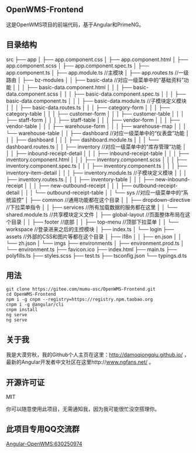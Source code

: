 ## OpenWMS-Frontend

这是OpenWMS项目的前端代码，基于Angular和PrimeNG。

## 目录结构

src
├── app
│   ├── app.component.css
│   ├── app.component.html
│   ├── app.component.scss
│   ├── app.component.spec.ts
│   ├── app.component.ts
│   ├── app.module.ts                       //主模块
│   ├── app.routes.ts                       //一级路由
│   ├── bz-modules
│   │   ├── basic-data                      //对应一级菜单中的“基础资料”功能
│   │   │   ├── basic-data.component.html
│   │   │   ├── basic-data.component.scss
│   │   │   ├── basic-data.component.spec.ts
│   │   │   ├── basic-data.component.ts
│   │   │   ├── basic-data.module.ts        //子模块定义模块
│   │   │   ├── basic-data.routes.ts
│   │   │   ├── category-form
│   │   │   ├── category-table
│   │   │   ├── customer-form
│   │   │   ├── customer-table
│   │   │   ├── staff-form
│   │   │   ├── staff-table
│   │   │   ├── vendor-form
│   │   │   ├── vendor-table
│   │   │   ├── warehouse-form
│   │   │   ├── warehouse-map
│   │   │   └── warehouse-table
│   │   ├── dashboard                       //对应一级菜单中的“仪表盘”功能
│   │   │   ├── dashboard
│   │   │   ├── dashboard.module.ts
│   │   │   └── dashboard.routes.ts
│   │   ├── inventory                       //对应一级菜单中的“库存管理”功能
│   │   │   ├── inbound-receipt-detail
│   │   │   ├── inbound-receipt-table
│   │   │   ├── inventory.component.html
│   │   │   ├── inventory.component.scss
│   │   │   ├── inventory.component.spec.ts
│   │   │   ├── inventory.component.ts
│   │   │   ├── inventory-item-detail
│   │   │   ├── inventory.module.ts         //子模块定义模块
│   │   │   ├── inventory.routes.ts
│   │   │   ├── inventory-table
│   │   │   ├── new-inbound-receipt
│   │   │   ├── new-outbound-receipt
│   │   │   ├── outbound-receipt-detail
│   │   │   └── outbound-receipt-table
│   │   └── sys                 //对应一级菜单中的“系统监控”
│   ├── common                  //通用功能都在这个目录
│   │   ├── dropdown-directive  //下拉菜单指令
│   │   ├── services            //所有加载数据的服务都在这里
│   │   └── shared.module.ts    //共享模块定义文件
│   ├── global-layout           //页面整体布局在这个目录
│   │   ├── footer              //底部
│   │   ├── top-menu            //顶部下拉菜单
│   │   └── workspace           //登录进来之后的主控模块
│   ├── index.ts
│   └── login
├── assets                      //外部的CSS和图片等都在这个目录
│   ├── i18n
│   │   ├── en.json
│   │   └── zh.json
│   └── imgs
├── environments
│   ├── environment.prod.ts
│   └── environment.ts
├── favicon.ico
├── index.html
├── main.ts
├── polyfills.ts
├── styles.scss
├── test.ts
├── tsconfig.json
└── typings.d.ts

## 用法

    git clone https://gitee.com/mumu-osc/OpenWMS-Frontend.git
    cd OpenWMS-Frontend
    npm i -g cnpm --registry=https://registry.npm.taobao.org
    cnpm i -g @angular/cli
    cnpm install
    ng serve
    ng serve

## 关于我

我是大漠穷秋，我的Github个人主页在这里：http://damoqiongqiu.github.io/ ，最新的Angular开发者中文社区在这里http://www.ngfans.net/ 。

## 开源许可证

 MIT

 你可以随意使用此项目，无需通知我，因为我可能很忙没空搭理你。

## 此项目专用QQ交流群

<a target="_blank" href="//shang.qq.com/wpa/qunwpa?idkey=e13f3165eba410049bc7fd145507ddaf15b5d543398cef62471f3922e1611cd1" class="list-group-item"><i class="fa fa-qq" aria-hidden="true"></i> Angular-OpenWMS:630250974</a>
